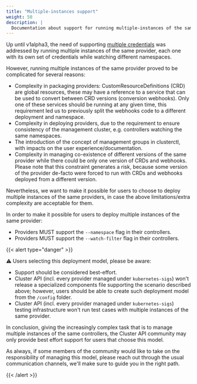 ```yaml
---
title: "Multiple-instances support"
weight: 50
description: |
  Documentation about support for running multiple-instances of the same provider.
---
```


Up until v1alpha3, the need of supporting [multiple credentials](../../../reference/glossary.md#multi-tenancy) was addressed by running multiple
instances of the same provider, each one with its own set of credentials while watching different namespaces.

However, running multiple instances of the same provider proved to be complicated for several reasons:

- Complexity in packaging providers: CustomResourceDefinitions (CRD) are global resources, these may have a reference
  to a service that can be used to convert between CRD versions (conversion webhooks). Only one of these services should
  be running at any given time, this requirement led us to previously split the webhooks code to a different deployment
  and namespace.
- Complexity in deploying providers, due to the requirement to ensure consistency of the management cluster, e.g.
  controllers watching the same namespaces.
- The introduction of the concept of management groups in clusterctl, with impacts on the user experience/documentation.
- Complexity in managing co-existence of different versions of the same provider while there could be only
  one version of CRDs and webhooks. Please note that this constraint generates a risk, because some version of the provider
  de-facto were forced to run with CRDs and webhooks deployed from a different version.

Nevertheless, we want to make it possible for users to choose to deploy multiple instances of the same providers,
in case the above limitations/extra complexity are acceptable for them.

In order to make it possible for users to deploy multiple instances of the same provider:

- Providers MUST support the `--namespace` flag in their controllers.
- Providers MUST support the `--watch-filter` flag in their controllers.

{{< alert type="danger" >}}

⚠️ Users selecting this deployment model, please be aware:

- Support should be considered best-effort.
- Cluster API (incl. every provider managed under `kubernetes-sigs`) won't release a specialized components file
  supporting the scenario described above; however, users should be able to create such deployment model from
  the `/config` folder.
- Cluster API (incl. every provider managed under `kubernetes-sigs`) testing infrastructure won't run test cases
  with multiple instances of the same provider.

In conclusion, giving the increasingly complex task that is to manage multiple instances of the same controllers,
the Cluster API community may only provide best effort support for users that choose this model.

As always, if some members of the community would like to take on the responsibility of managing this model,
please reach out through the usual communication channels, we'll make sure to guide you in the right path.

{{< /alert >}}
